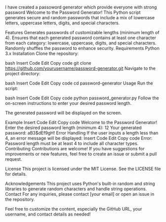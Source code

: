 I have created a passoword generator which provide everyone with strong password 
Welcome to the Password Generator! This Python script generates secure and random passwords that include a mix of lowercase letters, uppercase letters, digits, and special characters.

Features
Generates passwords of customizable lengths (minimum length of 4).
Ensures that each generated password contains at least one character from each category: lowercase, uppercase, digits, and special characters.
Randomly shuffles the password to enhance security.
Requirements
Python 3.x
Installation
Clone the repository:

bash
Insert Code
Edit
Copy code
git clone https://github.com/yourusername/password-generator.git
Navigate to the project directory:

bash
Insert Code
Edit
Copy code
cd password-generator
Usage
Run the script:

bash
Insert Code
Edit
Copy code
python password_generator.py
Follow the on-screen instructions to enter your desired password length.

The generated password will be displayed on the screen.

Example
Insert Code
Edit
Copy code
Welcome to the Password Generator!
Enter the desired password length (minimum 4): 12
Your generated password: aB3$dEf9gH!
Error Handling
If the user inputs a length less than 4, an error message will be displayed:
Insert Code
Edit
Copy code
Error: Password length must be at least 4 to include all character types.
Contributing
Contributions are welcome! If you have suggestions for improvements or new features, feel free to create an issue or submit a pull request.

License
This project is licensed under the MIT License. See the LICENSE file for details.

Acknowledgements
This project uses Python's built-in random and string libraries to generate random characters and handle string operations.
Contact
For any inquiries, please contact [your email] or open an issue in the repository.

Feel free to customize the content, especially the GitHub URL, your username, and contact details as needed!
